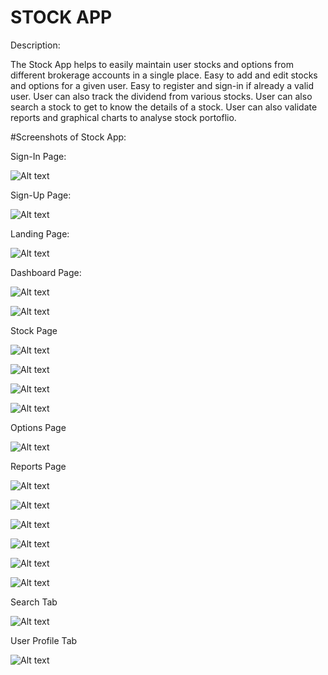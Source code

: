 # STOCK APP

Description:

The Stock App helps to easily maintain user stocks and options from different brokerage accounts in a single place.
Easy to add and edit stocks and options for a given user.
Easy to register and sign-in if already a valid user.
User can also track the dividend from various stocks.
User can also search a stock to get to know the details of a stock.
User can also validate reports and graphical charts to analyse stock portoflio.


#Screenshots of Stock App:

Sign-In Page:

![Alt text](stock-client/src/assets/SignInPage.png?raw=true "SignIn Page")

Sign-Up Page:

![Alt text](stock-client/src/assets/SignUpPage.png?raw=true "SignUp Page")

Landing Page:

![Alt text](stock-client/src/assets/LandingPage.png?raw=true "Landing Page")

Dashboard Page:

![Alt text](stock-client/src/assets/DashboardPage1.png?raw=true "Dashboard Page")

![Alt text](stock-client/src/assets/DashboardPage2.png?raw=true "Dashboard Page")

Stock Page

![Alt text](stock-client/src/assets/AddStocks.png?raw=true "Add Stocks")

![Alt text](stock-client/src/assets/StockDashboard.png?raw=true "Stock Dashboard Page")

![Alt text](stock-client/src/assets/MonitorStocks.png?raw=true "Monitor Stocks Page")

![Alt text](stock-client/src/assets/StockActivites.png?raw=true "Stock Activities Page")

Options Page

![Alt text](stock-client/src/assets/AddOptions.png?raw=true "Add Options Page")

Reports Page

![Alt text](stock-client/src/assets/PortfolioReports.png?raw=true "Portfolio Reports Page")

![Alt text](stock-client/src/assets/PriceVsBuyReports.png?raw=true "Price Vs Buy Reports Page")

![Alt text](stock-client/src/assets/CostVsEquityReports.png?raw=true "Cost vs Equity Reports Page")

![Alt text](stock-client/src/assets/DividendReports.png?raw=true "Dividend Reports Page")

![Alt text](stock-client/src/assets/YearlyDividends.png?raw=true "Yearly Dividend Page")

![Alt text](stock-client/src/assets/TopMovers.png?raw=true "Top Movers Page")

Search Tab

![Alt text](stock-client/src/assets/SearchStocks.png?raw=true "Search Stock Page")

User Profile Tab

![Alt text](stock-client/src/assets/UserProfile.png?raw=true "User Profile Page")

